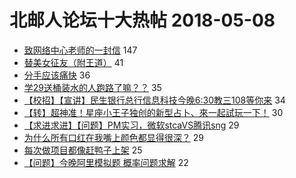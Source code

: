 # 北邮人论坛十大热帖 2018-05-08

- [致网络中心老师的一封信](https://bbs.byr.cn/article/BUPTNet/94571) 147
- [替美女征友（附王道）](https://bbs.byr.cn/article/Friends/1867822) 41
- [分手应该痛快](https://bbs.byr.cn/article/Feeling/3057140) 36
- [学29送桶装水的人跑路了嘛？？](https://bbs.byr.cn/article/Talking/6002087) 35
- [【校招】【宣讲】民生银行总行信息科技今晚6:30教三108等你来](https://bbs.byr.cn/article/Job/1971359) 34
- [【转】超神准！星座小王子独创的新型占卜、來一起試玩一下！](https://bbs.byr.cn/article/Constellations/326533) 30
- [【求进求进】【问题】PM实习，微软stcaVS腾讯sng](https://bbs.byr.cn/article/WorkLife/1102415) 29
- [为什么所有口红在我嘴上颜色都显得很深？](https://bbs.byr.cn/article/Beauty/323046) 29
- [每次做项目都像赶鸭子上架](https://bbs.byr.cn/article/StudyShare/183700) 25
- [【问题】今晚阿里模拟题 概率问题求解](https://bbs.byr.cn/article/ACM_ICPC/95859) 22


